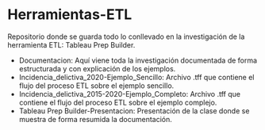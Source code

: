 # Herramientas-ETL
Repositorio donde se  guarda todo lo conllevado en la investigación de la herramienta ETL: Tableau Prep Builder.

- Documentacion: Aquí viene toda la investigación documentada de forma estructurada y con explicación de los ejemplos.
- Incidencia_delictiva_2020-Ejemplo_Sencillo: Archivo .tff que contiene el flujo del proceso ETL sobre el ejemplo sencillo.
- Incidencia_delictiva_2015-2020-Ejemplo_Completo: Archivo .tff que contiene el flujo del proceso ETL sobre el ejemplo complejo.
- Tableau Prep Builder-Presentacion: Presentación de la clase donde se muestra de forma resumida la documentación.
